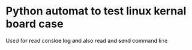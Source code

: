 # Python automat to test linux kernal board case
Used for read consloe log and also read and send command line
